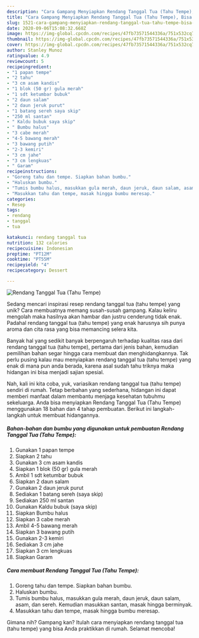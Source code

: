 ```yaml
---
description: "Cara Gampang Menyiapkan Rendang Tanggal Tua (Tahu Tempe), Bisa Manjain Lidah"
title: "Cara Gampang Menyiapkan Rendang Tanggal Tua (Tahu Tempe), Bisa Manjain Lidah"
slug: 1521-cara-gampang-menyiapkan-rendang-tanggal-tua-tahu-tempe-bisa-manjain-lidah
date: 2020-09-06T15:08:32.668Z
image: https://img-global.cpcdn.com/recipes/47fb73571544336a/751x532cq70/rendang-tanggal-tua-tahu-tempe-foto-resep-utama.jpg
thumbnail: https://img-global.cpcdn.com/recipes/47fb73571544336a/751x532cq70/rendang-tanggal-tua-tahu-tempe-foto-resep-utama.jpg
cover: https://img-global.cpcdn.com/recipes/47fb73571544336a/751x532cq70/rendang-tanggal-tua-tahu-tempe-foto-resep-utama.jpg
author: Stanley Munoz
ratingvalue: 4.9
reviewcount: 5
recipeingredient:
- "1 papan tempe"
- "2 tahu"
- "3 cm asam kandis"
- "1 blok (50 gr) gula merah"
- "1 sdt ketumbar bubuk"
- "2 daun salam"
- "2 daun jeruk purut"
- "1 batang sereh saya skip"
- "250 ml santan"
- " Kaldu bubuk saya skip"
- " Bumbu halus"
- "3 cabe merah"
- "4-5 bawang merah"
- "3 bawang putih"
- "2-3 kemiri"
- "3 cm jahe"
- "3 cm lengkuas"
- " Garam"
recipeinstructions:
- "Goreng tahu dan tempe. Siapkan bahan bumbu."
- "Haluskan bumbu."
- "Tumis bumbu halus, masukkan gula merah, daun jeruk, daun salam, asam, dan sereh. Kemudian masukkan santan, masak hingga berminyak."
- "Masukkan tahu dan tempe, masak hingga bumbu meresap."
categories:
- Resep
tags:
- rendang
- tanggal
- tua

katakunci: rendang tanggal tua 
nutrition: 132 calories
recipecuisine: Indonesian
preptime: "PT12M"
cooktime: "PT55M"
recipeyield: "4"
recipecategory: Dessert

---
```



![Rendang Tanggal Tua (Tahu Tempe)](https://img-global.cpcdn.com/recipes/47fb73571544336a/751x532cq70/rendang-tanggal-tua-tahu-tempe-foto-resep-utama.jpg)

Sedang mencari inspirasi resep rendang tanggal tua (tahu tempe) yang unik? Cara membuatnya memang susah-susah gampang. Kalau keliru mengolah maka hasilnya akan hambar dan justru cenderung tidak enak. Padahal rendang tanggal tua (tahu tempe) yang enak harusnya sih punya aroma dan cita rasa yang bisa memancing selera kita.



Banyak hal yang sedikit banyak berpengaruh terhadap kualitas rasa dari rendang tanggal tua (tahu tempe), pertama dari jenis bahan, kemudian pemilihan bahan segar hingga cara membuat dan menghidangkannya. Tak perlu pusing kalau mau menyiapkan rendang tanggal tua (tahu tempe) yang enak di mana pun anda berada, karena asal sudah tahu triknya maka hidangan ini bisa menjadi sajian spesial.


Nah, kali ini kita coba, yuk, variasikan rendang tanggal tua (tahu tempe) sendiri di rumah. Tetap berbahan yang sederhana, hidangan ini dapat memberi manfaat dalam membantu menjaga kesehatan tubuhmu sekeluarga. Anda bisa menyiapkan Rendang Tanggal Tua (Tahu Tempe) menggunakan 18 bahan dan 4 tahap pembuatan. Berikut ini langkah-langkah untuk membuat hidangannya.

<!--inarticleads1-->

##### Bahan-bahan dan bumbu yang digunakan untuk pembuatan Rendang Tanggal Tua (Tahu Tempe):

1. Gunakan 1 papan tempe
1. Siapkan 2 tahu
1. Gunakan 3 cm asam kandis
1. Siapkan 1 blok (50 gr) gula merah
1. Ambil 1 sdt ketumbar bubuk
1. Siapkan 2 daun salam
1. Gunakan 2 daun jeruk purut
1. Sediakan 1 batang sereh (saya skip)
1. Sediakan 250 ml santan
1. Gunakan  Kaldu bubuk (saya skip)
1. Siapkan  Bumbu halus
1. Siapkan 3 cabe merah
1. Ambil 4-5 bawang merah
1. Siapkan 3 bawang putih
1. Gunakan 2-3 kemiri
1. Sediakan 3 cm jahe
1. Siapkan 3 cm lengkuas
1. Siapkan  Garam




<!--inarticleads2-->

##### Cara membuat Rendang Tanggal Tua (Tahu Tempe):

1. Goreng tahu dan tempe. Siapkan bahan bumbu.
1. Haluskan bumbu.
1. Tumis bumbu halus, masukkan gula merah, daun jeruk, daun salam, asam, dan sereh. Kemudian masukkan santan, masak hingga berminyak.
1. Masukkan tahu dan tempe, masak hingga bumbu meresap.




Gimana nih? Gampang kan? Itulah cara menyiapkan rendang tanggal tua (tahu tempe) yang bisa Anda praktikkan di rumah. Selamat mencoba!
